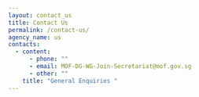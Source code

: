```yaml
---
layout: contact_us
title: Contact Us
permalink: /contact-us/
agency_name: us
contacts:
  - content:
      - phone: ""
      - email: MOF-DG-WG-Join-Secretariat@mof.gov.sg
      - other: ""
    title: "General Enquiries "
---
```

